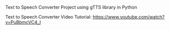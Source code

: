 Text to Speech Converter Project using gTTS library in Python

Text to Speech Converter Video Tutorial: https://www.youtube.com/watch?v=PuBbmcVC4_I
